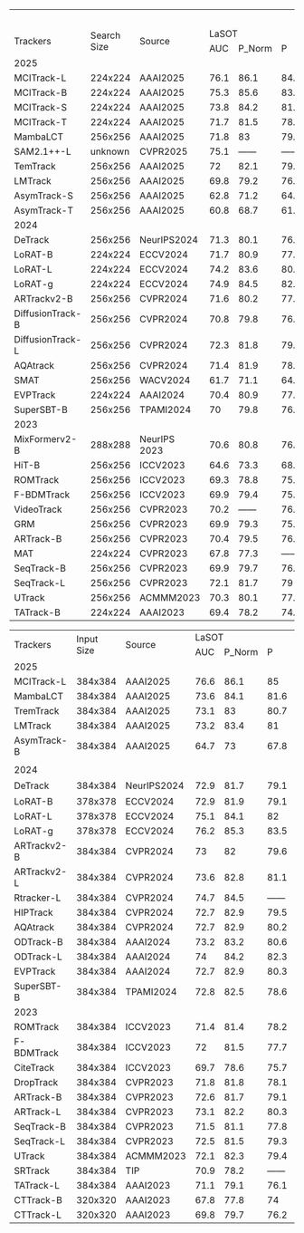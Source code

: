 <table>
<tr>
<td></td>
<td></td>
<td></td>
<td></td>
<td></td>
<td></td>
<td></td>
<td></td>
<td rowspan="1" colspan="4">目标跟踪性能速查表</td>
<td></td>
<td></td>
<td></td>
<td></td>
<td></td>
<td></td>
<td></td>
<td></td>
<td></td>
<td></td>
<td></td>
<td></td>
<td></td>
</tr>
<tr>
<td rowspan="2" colspan="1">Trackers</td>
<td rowspan="2" colspan="1">Search Size</td>
<td rowspan="2" colspan="1">Source</td>
<td rowspan="1" colspan="3">LaSOT</td>
<td rowspan="1" colspan="3">TrackingNet</td>
<td rowspan="1" colspan="3">GOT-10K</td>
<td rowspan="1" colspan="3">LaSOT_ext</td>
<td rowspan="1" colspan="2">UAV123</td>
<td rowspan="1" colspan="2">TNL2k</td>
<td rowspan="1" colspan="2">NFS</td>
<td rowspan="2" colspan="1">Speed(fps)</td>
<td rowspan="2" colspan="1">Params(M)</td>
<td rowspan="2" colspan="1">FLOPs(G)</td>
<td rowspan="2" colspan="1">MACs(G)</td>
</tr>
<tr>
<td>AUC</td>
<td>P_Norm</td>
<td>P</td>
<td>AUC</td>
<td>P_Norm</td>
<td>P</td>
<td>AO</td>
<td>SR_0.5</td>
<td>SR_0.75</td>
<td>AUC</td>
<td>P_Norm</td>
<td>P</td>
<td>AUC</td>
<td>P</td>
<td>AUC</td>
<td>P</td>
<td>AUC</td>
<td>P</td>
</tr>
<tr>
<td rowspan="1" colspan="25">2025</td>
</tr>
<tr>
<td>MCITrack-L</td>
<td>224x224</td>
<td>AAAI2025</td>
<td>76.1</td>
<td>86.1</td>
<td>84.1</td>
<td>86.9</td>
<td>91.3</td>
<td>87.4</td>
<td>79.3</td>
<td>89.3</td>
<td>78.7</td>
<td>54.8</td>
<td>65.6</td>
<td>61.6</td>
<td>70.8</td>
<td>——</td>
<td>64.3</td>
<td>——</td>
<td>71.1</td>
<td>——</td>
<td>16(2080Ti)</td>
<td>287</td>
<td>123</td>
<td>——</td>
</tr>
<tr>
<td>MCITrack-B</td>
<td>224x224</td>
<td>AAAI2025</td>
<td>75.3</td>
<td>85.6</td>
<td>83.3</td>
<td>86.3</td>
<td>90.9</td>
<td>86.1</td>
<td>77.9</td>
<td>88.2</td>
<td>76.8</td>
<td>54.6</td>
<td>65.7</td>
<td>62.1</td>
<td>70.5</td>
<td>——</td>
<td>62.9</td>
<td>——</td>
<td>70.6</td>
<td>——</td>
<td>35(2080Ti)</td>
<td>88</td>
<td>38</td>
<td>——</td>
</tr>
<tr>
<td>MCITrack-S</td>
<td>224x224</td>
<td>AAAI2025</td>
<td>73.8</td>
<td>84.2</td>
<td>81.7</td>
<td>85.6</td>
<td>90.2</td>
<td>85.2</td>
<td>76.9</td>
<td>87</td>
<td>76.1</td>
<td>52.6</td>
<td>63.6</td>
<td>59.7</td>
<td>69.3</td>
<td>——</td>
<td>61.9</td>
<td>——</td>
<td>70.6</td>
<td>——</td>
<td>40(2080Ti)</td>
<td>45</td>
<td>19</td>
<td>——</td>
</tr>
<tr>
<td>MCITrack-T</td>
<td>224x224</td>
<td>AAAI2025</td>
<td>71.7</td>
<td>81.5</td>
<td>78.2</td>
<td>84.8</td>
<td>89.4</td>
<td>83.7</td>
<td>74</td>
<td>83.9</td>
<td>72.1</td>
<td>51.6</td>
<td>62.7</td>
<td>58.4</td>
<td>69.9</td>
<td>——</td>
<td>59.4</td>
<td>——</td>
<td>70</td>
<td>——</td>
<td>51(2080Ti)</td>
<td>32</td>
<td>13</td>
<td>——</td>
</tr>
<tr>
<td>MambaLCT</td>
<td>256x256</td>
<td>AAAI2025</td>
<td>71.8</td>
<td>83</td>
<td>79.4</td>
<td>84.3</td>
<td>89.2</td>
<td>83.9</td>
<td>74.8</td>
<td>85.4</td>
<td>72.1</td>
<td>51.6</td>
<td>64</td>
<td>59</td>
<td>70.1</td>
<td>——</td>
<td>58.5</td>
<td>——</td>
<td>——</td>
<td>——</td>
<td> 58.6(V100)</td>
<td>72</td>
<td>——</td>
<td>25</td>
</tr>
<tr>
<td>SAM2.1++-L</td>
<td>unknown</td>
<td>CVPR2025</td>
<td>75.1</td>
<td>——</td>
<td>——</td>
<td>——</td>
<td>——</td>
<td>——</td>
<td>81.1</td>
<td>——</td>
<td>——</td>
<td>60.9</td>
<td>——</td>
<td>——</td>
<td>——</td>
<td>——</td>
<td>——</td>
<td>——</td>
<td>——</td>
<td>——</td>
<td> 58.6(V100)</td>
<td>224</td>
<td>——</td>
<td>——</td>
</tr>
<tr>
<td>TemTrack</td>
<td>256x256</td>
<td>AAAI2025</td>
<td>72</td>
<td>82.1</td>
<td>79.1</td>
<td>84.3</td>
<td>88.8</td>
<td>83.5</td>
<td>74.9</td>
<td>84.8</td>
<td>71.7</td>
<td>52.4</td>
<td>63.3</td>
<td>60.2</td>
<td>70.8</td>
<td>——</td>
<td>58.8</td>
<td>——</td>
<td>——</td>
<td>——</td>
<td>46(V100)</td>
<td>70</td>
<td>24.8</td>
<td></td>
</tr>
<tr>
<td>LMTrack</td>
<td>256x256</td>
<td>AAAI2025</td>
<td>69.8</td>
<td>79.2</td>
<td>76.3</td>
<td>84.2</td>
<td>89</td>
<td>82.8</td>
<td>76.3</td>
<td>87.1</td>
<td>73.9</td>
<td>49</td>
<td>59.6</td>
<td>55.8</td>
<td>——</td>
<td>——</td>
<td>——</td>
<td>——</td>
<td>——</td>
<td>——</td>
<td>——</td>
<td>——</td>
<td>——</td>
<td>——</td>
</tr>
<tr>
<td>AsymTrack-S</td>
<td>256x256</td>
<td>AAAI2025</td>
<td>62.8</td>
<td>71.2</td>
<td>64.8</td>
<td>77.9</td>
<td>82.2</td>
<td>74</td>
<td>65.5</td>
<td>74.8</td>
<td>58.9</td>
<td>43.3</td>
<td>——</td>
<td>——</td>
<td>65.6</td>
<td>——</td>
<td>——</td>
<td>——</td>
<td>64.9</td>
<td>——</td>
<td>200(2080Ti)</td>
<td>3.36</td>
<td>0.8</td>
<td>——</td>
</tr>
<tr>
<td>AsymTrack-T</td>
<td>256x256</td>
<td>AAAI2025</td>
<td>60.8</td>
<td>68.7</td>
<td>61.2</td>
<td>76.2</td>
<td>80.9</td>
<td>71.6</td>
<td>62.3</td>
<td>71.3</td>
<td>54.7</td>
<td>42.5</td>
<td>——</td>
<td>——</td>
<td>64.6</td>
<td>——</td>
<td>——</td>
<td>——</td>
<td>63.3</td>
<td>——</td>
<td>224(2080Ti)</td>
<td>3.05</td>
<td>0.7</td>
<td>——</td>
</tr>
<tr>
<td rowspan="1" colspan="25">2024</td>
</tr>
<tr>
<td> DeTrack</td>
<td>256x256</td>
<td>NeurIPS2024</td>
<td>71.3</td>
<td>80.1</td>
<td>76.8</td>
<td>——</td>
<td>——</td>
<td>——</td>
<td>77.1</td>
<td>86.1</td>
<td>73.5</td>
<td>47.9</td>
<td>56.6</td>
<td>52.1</td>
<td>——</td>
<td>——</td>
<td>——</td>
<td>——</td>
<td>——</td>
<td>——</td>
<td>42(3090)</td>
<td>——</td>
<td>53</td>
<td></td>
</tr>
<tr>
<td>LoRAT-B</td>
<td>224x224</td>
<td>ECCV2024</td>
<td>71.7</td>
<td>80.9</td>
<td>77.3</td>
<td>83.5</td>
<td>87.9</td>
<td>82.1</td>
<td>72.1</td>
<td>81.8</td>
<td>70.7</td>
<td>50.3</td>
<td>61.6</td>
<td>57.1</td>
<td>——</td>
<td>——</td>
<td>58.8</td>
<td>61.3</td>
<td>——</td>
<td>——</td>
<td>209(v100)</td>
<td>99</td>
<td>——</td>
<td>30</td>
</tr>
<tr>
<td>LoRAT-L</td>
<td>224x224</td>
<td>ECCV2024</td>
<td>74.2</td>
<td>83.6</td>
<td>80.9</td>
<td>85</td>
<td>89.5</td>
<td>84.4</td>
<td>75.7</td>
<td>84.9</td>
<td>75</td>
<td>52.8</td>
<td>64.7</td>
<td>60</td>
<td>——</td>
<td>——</td>
<td>61.1</td>
<td>65.1</td>
<td>——</td>
<td>——</td>
<td>119(v100)</td>
<td>336</td>
<td>——</td>
<td>103</td>
</tr>
<tr>
<td>LoRAT-g</td>
<td>224x224</td>
<td>ECCV2024</td>
<td>74.9</td>
<td>84.5</td>
<td>82.3</td>
<td>85.2</td>
<td>89.8</td>
<td>85.1</td>
<td>77.7</td>
<td>87.7</td>
<td>77.7</td>
<td>53.3</td>
<td>65.4</td>
<td>61.1</td>
<td>——</td>
<td>——</td>
<td>61.8</td>
<td>66.6</td>
<td>——</td>
<td>——</td>
<td>50(v100)</td>
<td>1216</td>
<td>——</td>
<td>378</td>
</tr>
<tr>
<td>ARTrackv2-B</td>
<td>256x256</td>
<td>CVPR2024</td>
<td>71.6</td>
<td>80.2</td>
<td>77.2</td>
<td>84.9</td>
<td>89.3</td>
<td>84.5</td>
<td>75.9</td>
<td>85.4</td>
<td>72.7</td>
<td>50.8</td>
<td>61.9</td>
<td>57.7</td>
<td>69.9</td>
<td></td>
<td>59.2</td>
<td></td>
<td>67.6</td>
<td></td>
<td>94(unknown)</td>
<td>——</td>
<td>——</td>
<td>——</td>
</tr>
<tr>
<td>DiffusionTrack-B</td>
<td>256x256</td>
<td>CVPR2024</td>
<td>70.8</td>
<td>79.8</td>
<td>76.7</td>
<td>83.8</td>
<td>88.2</td>
<td>82.1</td>
<td>74.8</td>
<td>85.4</td>
<td>72</td>
<td>——</td>
<td>——</td>
<td>——</td>
<td>——</td>
<td>——</td>
<td>56.4</td>
<td>57.3</td>
<td>——</td>
<td>——</td>
<td>30*</td>
<td>——</td>
<td>——</td>
<td>——</td>
</tr>
<tr>
<td>DiffusionTrack-L</td>
<td>256x256</td>
<td>CVPR2024</td>
<td>72.3</td>
<td>81.8</td>
<td>79.1</td>
<td>85.2</td>
<td>89.6</td>
<td>84.8</td>
<td>74.7</td>
<td>85.6</td>
<td>71.8</td>
<td>——</td>
<td>——</td>
<td>——</td>
<td>——</td>
<td>——</td>
<td>56.8</td>
<td>57.7</td>
<td>——</td>
<td>——</td>
<td>——</td>
<td>——</td>
<td>——</td>
<td>——</td>
</tr>
<tr>
<td>AQAtrack</td>
<td>256x256</td>
<td>CVPR2024</td>
<td>71.4</td>
<td>81.9</td>
<td>78.6</td>
<td>83.8</td>
<td>88.6</td>
<td>83.1</td>
<td>73.8</td>
<td>83.2</td>
<td>72.1</td>
<td>51.2</td>
<td>62.2</td>
<td>58.9</td>
<td>70.7</td>
<td></td>
<td>57.8</td>
<td>59.4</td>
<td>——</td>
<td>——</td>
<td>67.6(v100)</td>
<td>72</td>
<td></td>
<td>25.8</td>
</tr>
<tr>
<td>SMAT</td>
<td>256x256</td>
<td>WACV2024</td>
<td>61.7</td>
<td>71.1</td>
<td>64.6</td>
<td>78.6</td>
<td>84.2</td>
<td>75.6</td>
<td>64.5</td>
<td>74.7</td>
<td>57.8</td>
<td>61.7</td>
<td>71.1</td>
<td>64.6</td>
<td>64.3</td>
<td>83.9</td>
<td>——</td>
<td>——</td>
<td>62</td>
<td>74.6</td>
<td>158(3090)</td>
<td>3.8</td>
<td>——</td>
<td>——</td>
</tr>
<tr>
<td>EVPTrack</td>
<td>224x224</td>
<td> AAAI2024</td>
<td>70.4</td>
<td>80.9</td>
<td>77.2</td>
<td>83.5</td>
<td>88.3</td>
<td>——</td>
<td>73.3</td>
<td>83.6</td>
<td>70.7</td>
<td>48.7</td>
<td>59.5</td>
<td>55.1</td>
<td>70.2</td>
<td>——</td>
<td>57.5</td>
<td>58.8</td>
<td>——</td>
<td>——</td>
<td>71(2080Ti)</td>
<td>73</td>
<td>21</td>
<td>——</td>
</tr>
<tr>
<td>SuperSBT-B</td>
<td>256x256</td>
<td>TPAMI2024</td>
<td>70</td>
<td>79.8</td>
<td>76.1</td>
<td>84</td>
<td>88.4</td>
<td>83.2</td>
<td>74.4</td>
<td>83.9</td>
<td>71.3</td>
<td>48.1</td>
<td>——</td>
<td>54.2</td>
<td>69.5</td>
<td>——</td>
<td>56.6</td>
<td>——</td>
<td>67.1</td>
<td>——</td>
<td>81(unknown)</td>
<td>65.5</td>
<td>24.6</td>
<td>——</td>
</tr>
<tr>
<td rowspan="1" colspan="25">2023</td>
</tr>
<tr>
<td>MixFormerv2-B</td>
<td>288x288</td>
<td>NeurIPS 2023</td>
<td>70.6</td>
<td>80.8</td>
<td>76.2</td>
<td>83.4</td>
<td>88.1</td>
<td>81.6</td>
<td>——</td>
<td>——</td>
<td>——</td>
<td>50.6</td>
<td>——</td>
<td>56.9</td>
<td>69.9</td>
<td>92.1</td>
<td>57.4</td>
<td>58.4</td>
<td>——</td>
<td>——</td>
<td>165(8000)</td>
<td>——</td>
<td>——</td>
<td>——</td>
</tr>
<tr>
<td>HiT-B</td>
<td>256x256</td>
<td>ICCV2023</td>
<td>64.6</td>
<td>73.3</td>
<td>68.1</td>
<td>80</td>
<td>84.4</td>
<td>77.3</td>
<td>64</td>
<td>72.1</td>
<td>58.1</td>
<td>44.1</td>
<td>——</td>
<td>——</td>
<td>65.6</td>
<td>——</td>
<td>——</td>
<td>——</td>
<td>63.6</td>
<td>——</td>
<td>175(unknown)</td>
<td>42.14</td>
<td>——</td>
<td>4.34</td>
</tr>
<tr>
<td>ROMTrack</td>
<td>256x256</td>
<td>ICCV2023</td>
<td>69.3</td>
<td>78.8</td>
<td>75.6</td>
<td>83.6</td>
<td>88.4</td>
<td>82.7</td>
<td>72.9</td>
<td>82.9</td>
<td>70.2</td>
<td>48.9</td>
<td>59.3</td>
<td>55</td>
<td>——</td>
<td>——</td>
<td>——</td>
<td>——</td>
<td>68</td>
<td>——</td>
<td>62(1080Ti)</td>
<td>92.1</td>
<td>——</td>
<td>34.5</td>
</tr>
<tr>
<td>F-BDMTrack</td>
<td>256x256</td>
<td>ICCV2023</td>
<td>69.9</td>
<td>79.4</td>
<td>75.8</td>
<td>83.7</td>
<td>88.3</td>
<td>82.6</td>
<td>72.7</td>
<td>82</td>
<td>69.9</td>
<td>47.9</td>
<td>57.9</td>
<td>54</td>
<td>69</td>
<td>——</td>
<td>——</td>
<td>——</td>
<td>66</td>
<td>——</td>
<td>——</td>
<td>——</td>
<td>——</td>
<td>——</td>
</tr>
<tr>
<td>VideoTrack</td>
<td>256x256</td>
<td>CVPR2023</td>
<td>70.2</td>
<td>——</td>
<td>76.4</td>
<td>83.8</td>
<td>88.7</td>
<td>83.1</td>
<td>72.9</td>
<td>81.9</td>
<td>69.8</td>
<td>——</td>
<td>——</td>
<td>——</td>
<td>69.7</td>
<td>89.9</td>
<td>——</td>
<td>——</td>
<td>——</td>
<td>——</td>
<td>——</td>
<td>——</td>
<td>——</td>
<td>——</td>
</tr>
<tr>
<td> GRM</td>
<td>256x256</td>
<td>CVPR2023</td>
<td>69.9</td>
<td>79.3</td>
<td>75.8</td>
<td>84</td>
<td>88.7</td>
<td>83.3</td>
<td>73.4</td>
<td>82.9</td>
<td>70.4</td>
<td>——</td>
<td>——</td>
<td>——</td>
<td>70.2</td>
<td>——</td>
<td>——</td>
<td>——</td>
<td>65.6</td>
<td>——</td>
<td>45(3090)</td>
<td>——</td>
<td>——</td>
<td>——</td>
</tr>
<tr>
<td>ARTrack-B</td>
<td>256x256</td>
<td>CVPR2023</td>
<td>70.4</td>
<td>79.5</td>
<td>76.6</td>
<td>84.2</td>
<td>88.7</td>
<td>83.5</td>
<td>73.5</td>
<td>82.2</td>
<td>70.9</td>
<td>46.4</td>
<td>56.5</td>
<td>52.3</td>
<td>67.7</td>
<td>——</td>
<td>57.5</td>
<td>——</td>
<td>64.3</td>
<td>——</td>
<td>26(unknown)</td>
<td>——</td>
<td>——</td>
<td>——</td>
</tr>
<tr>
<td>MAT</td>
<td>224x224</td>
<td>CVPR2023</td>
<td>67.8</td>
<td>77.3</td>
<td>——</td>
<td>81.9</td>
<td>86.8</td>
<td>——</td>
<td>67.7</td>
<td>78.4</td>
<td>——</td>
<td>——</td>
<td>——</td>
<td>——</td>
<td>68</td>
<td>——</td>
<td>51.3</td>
<td>——</td>
<td>65.3</td>
<td>——</td>
<td>——</td>
<td>——</td>
<td>——</td>
<td>——</td>
</tr>
<tr>
<td>SeqTrack-B</td>
<td>256x256</td>
<td>CVPR2023</td>
<td>69.9</td>
<td>79.7</td>
<td>76.3</td>
<td>83.3</td>
<td>88.3</td>
<td>82.2</td>
<td>74.7</td>
<td>84.7</td>
<td>71.8</td>
<td>49.5</td>
<td>60.8</td>
<td>56.3</td>
<td>69.2</td>
<td>——</td>
<td>54.9</td>
<td>——</td>
<td>67.6</td>
<td>——</td>
<td>40(2080Ti)</td>
<td>89</td>
<td>66</td>
<td>——</td>
</tr>
<tr>
<td>SeqTrack-L</td>
<td>256x256</td>
<td>CVPR2023</td>
<td>72.1</td>
<td>81.7</td>
<td>79</td>
<td>85</td>
<td>89.5</td>
<td>84.9</td>
<td>74.5</td>
<td>83.2</td>
<td>72</td>
<td>50.5</td>
<td>61.5</td>
<td>57.2</td>
<td>69.7</td>
<td>——</td>
<td>56.9</td>
<td>——</td>
<td>66.9</td>
<td>——</td>
<td>15(2080Ti)</td>
<td>309</td>
<td>232</td>
<td>——</td>
</tr>
<tr>
<td>UTrack</td>
<td>256x256</td>
<td>ACMMM2023</td>
<td>70.3</td>
<td>80.1</td>
<td>77.1</td>
<td>83.3</td>
<td>89.3</td>
<td>84.3</td>
<td>75.5</td>
<td>86.4</td>
<td>74.3</td>
<td>——</td>
<td>——</td>
<td>——</td>
<td>——</td>
<td>——</td>
<td>57.5</td>
<td>59.1</td>
<td>——</td>
<td>——</td>
<td>62(2080Ti)</td>
<td>92</td>
<td>38</td>
<td>——</td>
</tr>
<tr>
<td>TATrack-B</td>
<td>224x224</td>
<td>AAAI2023</td>
<td>69.4</td>
<td>78.2</td>
<td>74.1</td>
<td>83.5</td>
<td>88.3</td>
<td>81.8</td>
<td>77.3</td>
<td>87.8</td>
<td>74.1</td>
<td>——</td>
<td>——</td>
<td>——</td>
<td>——</td>
<td>——</td>
<td>——</td>
<td>——</td>
<td>——</td>
<td>——</td>
<td>14.1</td>
<td>112.8</td>
<td>——</td>
<td>45.1</td>
</tr>
</table>

<table>
<tr>
<td rowspan="2" colspan="1">Trackers</td>
<td rowspan="2" colspan="1">Input Size</td>
<td rowspan="2" colspan="1">Source</td>
<td rowspan="1" colspan="3">LaSOT</td>
<td rowspan="1" colspan="3">TrackingNet</td>
<td rowspan="1" colspan="3">GOT-10K</td>
<td rowspan="1" colspan="3">LaSOT_ext</td>
<td rowspan="1" colspan="2">UAV123</td>
<td rowspan="1" colspan="2">TNL2k</td>
<td rowspan="1" colspan="2">NFS</td>
<td rowspan="2" colspan="1">Speed(fps)</td>
<td rowspan="2" colspan="1">Params(M)</td>
<td rowspan="2" colspan="1">FLOPs(G)</td>
<td rowspan="2" colspan="1">MACs(G)</td>
</tr>
<tr>
<td>AUC</td>
<td>P_Norm</td>
<td>P</td>
<td>AUC</td>
<td>P_Norm</td>
<td>P</td>
<td>AO</td>
<td>SR_0.5</td>
<td>SR_0.75</td>
<td>AUC</td>
<td>P_Norm</td>
<td>P</td>
<td>AUC</td>
<td>P</td>
<td>AUC</td>
<td>P</td>
<td>AUC</td>
<td>P</td>
</tr>
<tr>
<td rowspan="1" colspan="25">2025</td>
</tr>
<tr>
<td>MCITrack-L</td>
<td>384x384</td>
<td>AAAI2025</td>
<td>76.6</td>
<td>86.1</td>
<td>85</td>
<td>87.9</td>
<td>92.1</td>
<td>89.2</td>
<td>80</td>
<td>88.5</td>
<td>80.2</td>
<td>55.7</td>
<td>66.5</td>
<td>62.9</td>
<td>71.5</td>
<td>——</td>
<td>65.3</td>
<td>——</td>
<td>70.6</td>
<td>——</td>
<td>5(2080Ti)</td>
<td>287</td>
<td>370</td>
<td></td>
</tr>
<tr>
<td>MambaLCT</td>
<td>384x384</td>
<td>AAAI2025</td>
<td>73.6</td>
<td>84.1</td>
<td>81.6</td>
<td>85.2</td>
<td>89.8</td>
<td>85.2</td>
<td>76.2</td>
<td>86.7</td>
<td>74.3</td>
<td>53.3</td>
<td>64.8</td>
<td>61.4</td>
<td>——</td>
<td>——</td>
<td>——</td>
<td>——</td>
<td>——</td>
<td>——</td>
<td>45.3(v100)</td>
<td>72</td>
<td></td>
<td>58</td>
</tr>
<tr>
<td>TremTrack</td>
<td>384x384</td>
<td>AAAI2025</td>
<td>73.1</td>
<td>83</td>
<td>80.7</td>
<td>85</td>
<td>89.3</td>
<td>84.8</td>
<td>76.1</td>
<td>84.9</td>
<td>74.4</td>
<td>53.4</td>
<td>64.8</td>
<td>61</td>
<td>——</td>
<td>——</td>
<td>——</td>
<td>——</td>
<td>——</td>
<td>——</td>
<td>36(v100)</td>
<td>70</td>
<td>55.7</td>
<td></td>
</tr>
<tr>
<td>LMTrack</td>
<td>384x384</td>
<td>AAAI2025</td>
<td>73.2</td>
<td>83.4</td>
<td>81</td>
<td>85.7</td>
<td>89.9</td>
<td>84.7</td>
<td>80.1</td>
<td>91.5</td>
<td>79</td>
<td>53.6</td>
<td>64.7</td>
<td>61.5</td>
<td>——</td>
<td>——</td>
<td>——</td>
<td>——</td>
<td>——</td>
<td>——</td>
<td> 47(3090)</td>
<td>92</td>
<td>69</td>
<td></td>
</tr>
<tr>
<td>AsymTrack-B</td>
<td>384x384</td>
<td>AAAI2025</td>
<td>64.7</td>
<td>73</td>
<td>67.8</td>
<td>80</td>
<td>84.5</td>
<td>77.4</td>
<td>67.7</td>
<td>76.6</td>
<td>61.4</td>
<td>44.6</td>
<td>——</td>
<td>——</td>
<td>66.5</td>
<td>——</td>
<td>——</td>
<td>——</td>
<td>64.4</td>
<td>——</td>
<td>197(2080Ti)</td>
<td>3.36</td>
<td>1.8</td>
<td></td>
</tr>
<tr>
<td></td>
<td></td>
<td></td>
<td></td>
<td></td>
<td></td>
<td></td>
<td></td>
<td></td>
<td></td>
<td></td>
<td></td>
<td></td>
<td></td>
<td></td>
<td></td>
<td></td>
<td></td>
<td></td>
<td></td>
<td></td>
<td></td>
<td></td>
<td></td>
<td></td>
</tr>
<tr>
<td rowspan="1" colspan="25">2024</td>
</tr>
<tr>
<td> DeTrack</td>
<td>384x384</td>
<td>NeurIPS2024</td>
<td>72.9</td>
<td>81.7</td>
<td>79.1</td>
<td>——</td>
<td>——</td>
<td>——</td>
<td>77.9</td>
<td>86.5</td>
<td>74.9</td>
<td>53.6</td>
<td>64.4</td>
<td>60.4</td>
<td>——</td>
<td>——</td>
<td>——</td>
<td>——</td>
<td>——</td>
<td>——</td>
<td>30（3090）</td>
<td>——</td>
<td>117.1</td>
<td>——</td>
</tr>
<tr>
<td>LoRAT-B</td>
<td>378x378</td>
<td>ECCV2024</td>
<td>72.9</td>
<td>81.9</td>
<td>79.1</td>
<td>84.2</td>
<td>88.4</td>
<td>83</td>
<td>73.7</td>
<td>82.6</td>
<td>72.9</td>
<td>53.1</td>
<td>64.8</td>
<td>60.6</td>
<td>——</td>
<td>——</td>
<td>59.9</td>
<td>63.7</td>
<td>——</td>
<td>——</td>
<td>151(v100)</td>
<td>99</td>
<td>——</td>
<td>97</td>
</tr>
<tr>
<td>LoRAT-L</td>
<td>378x378</td>
<td>ECCV2024</td>
<td>75.1</td>
<td>84.1</td>
<td>82</td>
<td>85.6</td>
<td>89.7</td>
<td>85.4</td>
<td>77.5</td>
<td>86.2</td>
<td>78.1</td>
<td>56.6</td>
<td>69</td>
<td>65.1</td>
<td>——</td>
<td>——</td>
<td>62.3</td>
<td>67</td>
<td>——</td>
<td>——</td>
<td>63(v100)</td>
<td>336</td>
<td>——</td>
<td>325</td>
</tr>
<tr>
<td>LoRAT-g</td>
<td>378x378</td>
<td>ECCV2024</td>
<td>76.2</td>
<td>85.3</td>
<td>83.5</td>
<td>86</td>
<td>90.2</td>
<td>86.1</td>
<td>78.9</td>
<td>87.8</td>
<td>80.7</td>
<td>56.5</td>
<td>69</td>
<td>64.9</td>
<td>——</td>
<td>——</td>
<td>62.7</td>
<td>67.8</td>
<td>——</td>
<td>——</td>
<td>20(v100)</td>
<td>1216</td>
<td>——</td>
<td>1161</td>
</tr>
<tr>
<td>ARTrackv2-B</td>
<td>384x384</td>
<td>CVPR2024</td>
<td>73</td>
<td>82</td>
<td>79.6</td>
<td>85.7</td>
<td>89.8</td>
<td>85.5</td>
<td>73</td>
<td>82</td>
<td>79.6</td>
<td>52.9</td>
<td>63.4</td>
<td>59.1</td>
<td>——</td>
<td>——</td>
<td>——</td>
<td>——</td>
<td>——</td>
<td>——</td>
<td>——</td>
<td>——</td>
<td>——</td>
<td>——</td>
</tr>
<tr>
<td>ARTrackv2-L</td>
<td>384x384</td>
<td>CVPR2024</td>
<td>73.6</td>
<td>82.8</td>
<td>81.1</td>
<td>86.1</td>
<td>90.4</td>
<td>86.2</td>
<td>79.5</td>
<td>87.8</td>
<td>79.6</td>
<td>53.4</td>
<td>63.7</td>
<td>60.2</td>
<td>71.7</td>
<td>——</td>
<td>61.6</td>
<td>——</td>
<td>68.4</td>
<td>——</td>
<td>49(unknown)</td>
<td>——</td>
<td>——</td>
<td>——</td>
</tr>
<tr>
<td>Rtracker-L</td>
<td>384x384</td>
<td>CVPR2024</td>
<td>74.7</td>
<td>84.5</td>
<td>——</td>
<td>——</td>
<td>——</td>
<td>——</td>
<td>77.9</td>
<td>76.9</td>
<td>87</td>
<td>54.9</td>
<td>65.5</td>
<td>62.7</td>
<td>——</td>
<td>——</td>
<td>60.6</td>
<td>63.7</td>
<td>——</td>
<td>——</td>
<td>——</td>
<td>——</td>
<td>——</td>
<td>——</td>
</tr>
<tr>
<td>HIPTrack</td>
<td>384x384</td>
<td>CVPR2024</td>
<td>72.7</td>
<td>82.9</td>
<td>79.5</td>
<td>84.5</td>
<td>89.1</td>
<td>83.8</td>
<td>77.4</td>
<td>88</td>
<td>74.5</td>
<td>53</td>
<td>64.3</td>
<td>60.6</td>
<td>70.5</td>
<td>——</td>
<td>——</td>
<td>——</td>
<td>68.1</td>
<td>——</td>
<td>45.3(v100)</td>
<td>120.4</td>
<td>——</td>
<td>66.9</td>
</tr>
<tr>
<td>AQAtrack</td>
<td>384x384</td>
<td>CVPR2024</td>
<td>72.7</td>
<td>82.9</td>
<td>80.2</td>
<td>84.8</td>
<td>89.3</td>
<td>84.3</td>
<td>76</td>
<td>85.2</td>
<td>74.9</td>
<td>52.7</td>
<td>64.2</td>
<td>60.8</td>
<td>71.2</td>
<td>——</td>
<td>59.3</td>
<td>62.3</td>
<td>——</td>
<td>——</td>
<td>44.2(v100)</td>
<td>72</td>
<td>——</td>
<td>58.3</td>
</tr>
<tr>
<td>ODTrack-B</td>
<td>384x384</td>
<td>AAAI2024</td>
<td>73.2</td>
<td>83.2</td>
<td>80.6</td>
<td>85.1</td>
<td>90.1</td>
<td>84.9</td>
<td>77</td>
<td>87.9</td>
<td>75.1</td>
<td>52.4</td>
<td>63.9</td>
<td>60.1</td>
<td>——</td>
<td>——</td>
<td>60.9</td>
<td>——</td>
<td>——</td>
<td>——</td>
<td>32(2080Ti)</td>
<td>92</td>
<td>73</td>
<td>——</td>
</tr>
<tr>
<td>ODTrack-L</td>
<td>384x384</td>
<td>AAAI2024</td>
<td>74</td>
<td>84.2</td>
<td>82.3</td>
<td>86.1</td>
<td>91</td>
<td>86.7</td>
<td>78.2</td>
<td>87.2</td>
<td>77.3</td>
<td>52.4</td>
<td>63.9</td>
<td>60.1</td>
<td>——</td>
<td>——</td>
<td>61.7</td>
<td>——</td>
<td>——</td>
<td>——</td>
<td>——</td>
<td>——</td>
<td>——</td>
<td>——</td>
</tr>
<tr>
<td>EVPTrack</td>
<td>384x384</td>
<td> AAAI2024</td>
<td>72.7</td>
<td>82.9</td>
<td>80.3</td>
<td>84.4</td>
<td>89.1</td>
<td>——</td>
<td>76.6</td>
<td>86.7</td>
<td>73.9</td>
<td>53.7</td>
<td>65.5</td>
<td>61.9</td>
<td>70.9</td>
<td>——</td>
<td>59.1</td>
<td>62</td>
<td>——</td>
<td>——</td>
<td>28(2080Ti)</td>
<td>73</td>
<td>65</td>
<td>——</td>
</tr>
<tr>
<td>SuperSBT-B</td>
<td>384x384</td>
<td>TPAMI2024</td>
<td>72.8</td>
<td>82.5</td>
<td>78.6</td>
<td>84.8</td>
<td>88.9</td>
<td>83.7</td>
<td>75.5</td>
<td>84.3</td>
<td>72.4</td>
<td>50.7</td>
<td>——</td>
<td>57.9</td>
<td>——</td>
<td>——</td>
<td>——</td>
<td>——</td>
<td>——</td>
<td>——</td>
<td>——</td>
<td>——</td>
<td>——</td>
<td>——</td>
</tr>
<tr>
<td rowspan="1" colspan="25">2023</td>
</tr>
<tr>
<td>ROMTrack</td>
<td>384x384</td>
<td>ICCV2023</td>
<td>71.4</td>
<td>81.4</td>
<td>78.2</td>
<td>84.1</td>
<td>89</td>
<td>83.7</td>
<td>74.2</td>
<td>84.3</td>
<td>72.4</td>
<td>51.3</td>
<td>62.4</td>
<td>58.6</td>
<td>——</td>
<td>——</td>
<td>——</td>
<td>——</td>
<td>68.8</td>
<td>——</td>
<td>28(1080Ti)</td>
<td>92.1</td>
<td>——</td>
<td>77.7</td>
</tr>
<tr>
<td>F-BDMTrack</td>
<td>384x384</td>
<td>ICCV2023</td>
<td>72</td>
<td>81.5</td>
<td>77.7</td>
<td>84.5</td>
<td>89</td>
<td>84</td>
<td>75.4</td>
<td>84.3</td>
<td>72.9</td>
<td>50.8</td>
<td>61.3</td>
<td>57.8</td>
<td>70.9</td>
<td>——</td>
<td>——</td>
<td>——</td>
<td>67.3</td>
<td>——</td>
<td>——</td>
<td>——</td>
<td>——</td>
<td>——</td>
</tr>
<tr>
<td>CiteTrack</td>
<td>384x384</td>
<td>ICCV2023</td>
<td>69.7</td>
<td>78.6</td>
<td>75.7</td>
<td>84.5</td>
<td>89</td>
<td>84.2</td>
<td>74.7</td>
<td>73</td>
<td>84.3</td>
<td>——</td>
<td>——</td>
<td>——</td>
<td>——</td>
<td>——</td>
<td>57.7</td>
<td>59.6</td>
<td>——</td>
<td>——</td>
<td></td>
<td>——</td>
<td>——</td>
<td>——</td>
</tr>
<tr>
<td>DropTrack</td>
<td>384x384</td>
<td>CVPR2023</td>
<td>71.8</td>
<td>81.8</td>
<td>78.1</td>
<td>84.1</td>
<td>88.9</td>
<td>——</td>
<td>75.9</td>
<td>86.8</td>
<td>72</td>
<td>52.7</td>
<td>63.9</td>
<td>60.2</td>
<td>——</td>
<td>——</td>
<td>56.9</td>
<td>57.9</td>
<td>——</td>
<td>——</td>
<td>58.1</td>
<td>——</td>
<td>——</td>
<td>——</td>
</tr>
<tr>
<td>ARTrack-B</td>
<td>384x384</td>
<td>CVPR2023</td>
<td>72.6</td>
<td>81.7</td>
<td>79.1</td>
<td>85.1</td>
<td>89.1</td>
<td>84.8</td>
<td>75.5</td>
<td>84.3</td>
<td>74.3</td>
<td>51.9</td>
<td>62</td>
<td>58.5</td>
<td>70.5</td>
<td>——</td>
<td>59.8</td>
<td>——</td>
<td>66.8</td>
<td>——</td>
<td>——</td>
<td>——</td>
<td>——</td>
<td>——</td>
</tr>
<tr>
<td>ARTrack-L</td>
<td>384x384</td>
<td>CVPR2023</td>
<td>73.1</td>
<td>82.2</td>
<td>80.3</td>
<td>85.6</td>
<td>89.6</td>
<td>86</td>
<td>78.5</td>
<td>87.4</td>
<td>77.8</td>
<td>52.8</td>
<td>62.9</td>
<td>59.7</td>
<td>71.2</td>
<td>——</td>
<td>60.3</td>
<td>——</td>
<td>67.9</td>
<td>——</td>
<td>——</td>
<td>——</td>
<td>——</td>
<td>——</td>
</tr>
<tr>
<td>SeqTrack-B</td>
<td>384x384</td>
<td>CVPR2023</td>
<td>71.5</td>
<td>81.1</td>
<td>77.8</td>
<td>83.9</td>
<td>88.8</td>
<td>83.6</td>
<td>74.5</td>
<td>84.3</td>
<td>71.4</td>
<td>50.5</td>
<td>61.6</td>
<td>57.5</td>
<td>68.6</td>
<td>——</td>
<td>56.4</td>
<td>——</td>
<td>66.7</td>
<td>——</td>
<td>15(2080Ti)</td>
<td>89</td>
<td>148</td>
<td>——</td>
</tr>
<tr>
<td>SeqTrack-L</td>
<td>384x384</td>
<td>CVPR2023</td>
<td>72.5</td>
<td>81.5</td>
<td>79.3</td>
<td>85.5</td>
<td>89.8</td>
<td>85.8</td>
<td>74.8</td>
<td>81.9</td>
<td>72.2</td>
<td>50.7</td>
<td>61.6</td>
<td>57.5</td>
<td>68.5</td>
<td>——</td>
<td>57.8</td>
<td>——</td>
<td>66.2</td>
<td>——</td>
<td>5(2080Ti)</td>
<td>309</td>
<td>524</td>
<td>——</td>
</tr>
<tr>
<td>UTrack</td>
<td>384x384</td>
<td>ACMMM2023</td>
<td>72.1</td>
<td>82.3</td>
<td>79.4</td>
<td>84.2</td>
<td>89.9</td>
<td>84.7</td>
<td>77.7</td>
<td>88.6</td>
<td>75.7</td>
<td>——</td>
<td>——</td>
<td>——</td>
<td>——</td>
<td>——</td>
<td>60.3</td>
<td>63.5</td>
<td>——</td>
<td>——</td>
<td>24(2080Ti)</td>
<td>92</td>
<td>85</td>
<td>——</td>
</tr>
<tr>
<td>SRTrack</td>
<td>384x384</td>
<td>TIP</td>
<td>70.9</td>
<td>78.2</td>
<td>——</td>
<td>83.8</td>
<td>88.1</td>
<td>82.9</td>
<td>73.4</td>
<td>83.9</td>
<td>69.6</td>
<td>——</td>
<td>——</td>
<td>——</td>
<td>70.6</td>
<td>90.8</td>
<td>——</td>
<td>——</td>
<td>——</td>
<td>——</td>
<td>69(3070Ti)</td>
<td>——</td>
<td>——</td>
<td>——</td>
</tr>
<tr>
<td>TATrack-L</td>
<td>384x384</td>
<td>AAAI2023</td>
<td>71.1</td>
<td>79.1</td>
<td>76.1</td>
<td>85</td>
<td>89.3</td>
<td>84.5</td>
<td>79.2</td>
<td>88.6</td>
<td>78.3</td>
<td>——</td>
<td>——</td>
<td>——</td>
<td>——</td>
<td>——</td>
<td>——</td>
<td>——</td>
<td>——</td>
<td>——</td>
<td>6.6</td>
<td>112.8</td>
<td>——</td>
<td>162.4</td>
</tr>
<tr>
<td>CTTrack-B</td>
<td>320x320</td>
<td>AAAI2023</td>
<td>67.8</td>
<td>77.8</td>
<td>74</td>
<td>82.5</td>
<td>87.1</td>
<td>80.3</td>
<td>73.5</td>
<td>83.5</td>
<td>70.6</td>
<td>——</td>
<td>——</td>
<td>——</td>
<td>68.8</td>
<td>89.5</td>
<td>——</td>
<td>——</td>
<td>——</td>
<td>——</td>
<td>40</td>
<td>93.8</td>
<td>48.1</td>
<td>——</td>
</tr>
<tr>
<td>CTTrack-L</td>
<td>320x320</td>
<td>AAAI2023</td>
<td>69.8</td>
<td>79.7</td>
<td>76.2</td>
<td>84.9</td>
<td>89.1</td>
<td>83.5</td>
<td>75.3</td>
<td>84.5</td>
<td>74</td>
<td>——</td>
<td>——</td>
<td>——</td>
<td>68.8</td>
<td>89.5</td>
<td>——</td>
<td>——</td>
<td>——</td>
<td>——</td>
<td>22</td>
<td>313.9</td>
<td>163.7</td>
<td>——</td>
</tr>
</table>

